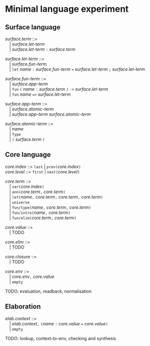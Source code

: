 # Minimal language experiment

## Surface language

_surface.term_ ::=\
&emsp;| _surface.let-term_\
&emsp;| _surface.let-term_ `:` _surface.term_

_surface.let-term_ ::=\
&emsp;| _surface.fun-term_\
&emsp;| `let` _name_ `:` _surface.fun-term_ `=` _surface.let-term_ `;` _surface.let-term_

_surface.fun-term_ ::=\
&emsp;| _surface.app-term_\
&emsp;| `fun` `(` _name_ `:` _surface.term_ `)` `->` _surface.let-term_\
&emsp;| `fun` _name_ `=>` _surface.let-term_

_surface.app-term_ ::=\
&emsp;| _surface.atomic-term_\
&emsp;| _surface.app-term_ _surface.atomic-term_

_surface.atomic-term_ ::=\
&emsp;| _name_\
&emsp;| `Type`\
&emsp;| `(` _surface.term_ `)`

## Core language

_core.index_ ::= `last` | `prev(`_core.index_`)`\
_core.level_ ::= `first` | `next(`_core.level_`)`

_core.term_ ::=\
&emsp;| `var(`_core.index_`)`\
&emsp;| `ann(`_core.term_`,` _core.term_`)`\
&emsp;| `let(`_name_`,` _core.term_`,` _core.term_`,` _core.term_`)`\
&emsp;| `universe`\
&emsp;| `fun/type(`_name_`,` _core.term_`,` _core.term_`)`\
&emsp;| `fun/intro(`_name_`,` _core.term_`)`\
&emsp;| `fun/elim(`_core.term_`,` _core.term_`)`

_core.value_ ::=\
&emsp;| TODO

_core.elim_ ::=\
&emsp;| TODO

_core.closure_ ::=\
&emsp;| TODO

_core.env_ ::=\
&emsp;| _core.env_`,` _core.value_\
&emsp;| `empty`

TODO: evaluation, readback, normalisation

## Elaboration

_elab.context_ ::=\
&emsp;| _elab.context_`,` `(`_name_ `:` _core.value_ `=` _core.value_`)`\
&emsp;| `empty`

TODO: lookup, context-to-env, checking and synthesis
